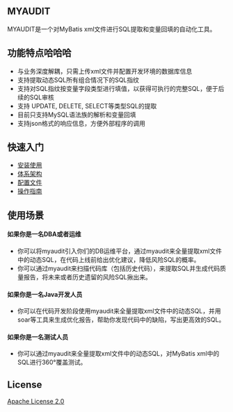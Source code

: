 ## MYAUDIT

MYAUDIT是一个对MyBatis xml文件进行SQL提取和变量回填的自动化工具。

## 功能特点哈哈哈

* 与业务深度解耦，只需上传xml文件并配置开发环境的数据库信息
* 支持提取动态SQL所有组合情况下的SQL指纹
* 支持对SQL指纹按变量字段类型进行填值，以获得可执行的完整SQL，便于后续的SQL审核
* 支持 UPDATE, DELETE, SELECT等类型SQL的提取
* 目前只支持MySQL语法族的解析和变量回填
* 支持json格式的响应信息，方便外部程序的调用

## 快速入门
* [安装使用](https://github.com/dbaxg/myaudit/tree/master/doc/install.md)
* [体系架构](https://github.com/dbaxg/myaudit/tree/master/doc/structure.md)
* [配置文件](https://github.com/dbaxg/myaudit/tree/master/doc/config.md)
* [操作指南](https://github.com/dbaxg/myaudit/tree/master/doc/handbook.md)

## 使用场景

#### 如果你是一名DBA或者运维
* 你可以将myaudit引入你们的DB运维平台，通过myaudit来全量提取xml文件中的动态SQL，在代码上线前给出优化建议，降低风险SQL的概率。
* 你可以通过myaudit来扫描代码库（包括历史代码），来提取SQL并生成代码质量报告，将未来或者历史遗留的风险SQL揪出来。

#### 如果你是一名Java开发人员
* 你可以在代码开发阶段使用myaudit来全量提取xml文件中的动态SQL，并用soar等工具来生成优化报告，帮助你发现代码中的缺陷，写出更高效的SQL。

#### 如果你是一名测试人员
* 你可以通过myaudit来全量提取xml文件中的动态SQL，对MyBatis xml中的SQL进行360°覆盖测试。

## License

[Apache License 2.0](https://github.com/dbaxg/myaudit/tree/master/LICENSE)
